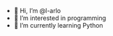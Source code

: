 - 👋 Hi, I’m @l-arlo
- 👀 I’m interested in programming 
- 🌱 I’m currently learning Python 

<!---
l-arlo/l-arlo is a ✨ special ✨ repository because its `README.md` (this file) appears on your GitHub profile.
You can click the Preview link to take a look at your changes.
--->
